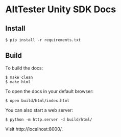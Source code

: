 # AltTester Unity SDK Docs

## Install

```
$ pip install -r requirements.txt
```

## Build

To build the docs:

```
$ make clean
$ make html
```

To open the docs in your default browser:

```
$ open build/html/index.html
```

You can also start a web server:

```
$ python -m http.server -d build/html/
```

Visit http://localhost:8000/.
